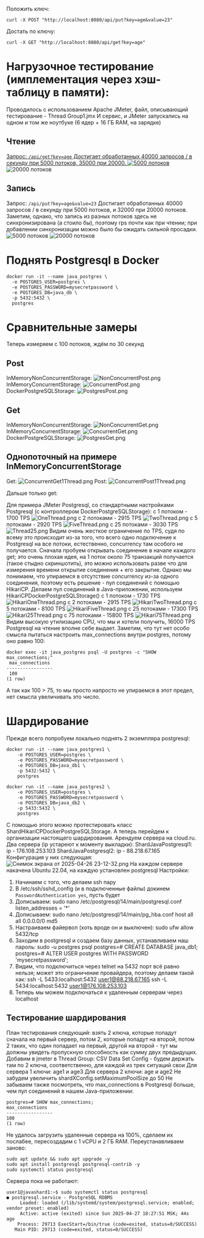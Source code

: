 Положить ключ:
```
curl -X POST "http://localhost:8080/api/put?key=age&value=23"
```
Достать по ключу:
```
curl -X GET "http://localhost:8080/api/get?key=age"
```

# Нагрузочное тестирование (имплементация через хэш-таблицу в памяти):
Проводилось с использованием Apache JMeter, файл, описывающий тестирование - Thread Group1.jmx
И сервис, и JMeter запускались на одном и том же ноутбуке (6 ядер + 16 ГБ RAM, на зарядке)
## Чтение
[Запрос: `/api/get?key=age`
Достигает обработанных 40000 запросов / в секунду при 5000 потоков, 35000 при 20000.
![5000 потоков](Other/Read5000.png)]()
![20000 потоков](Other/Read20000.png)
## Запись
Запрос: `/api/put?key=age&value=23`
Достигает обработанных 40000 запросов / в секунду при 5000 потоков, и 32000 при 20000 потоков. Заметим, однако, что запись из разных потоков здесь не синхронизирована (а стоило бы), поэтому rps почти как при чтении; при добавлении синхронизации можно было бы ожидать сильной просадки.
![5000 потоков](Other/Write5000.png)
![20000 потоков](Other/Write20000.png)

# Поднять Postgresql в Docker
```
docker run -it --name java_postgres \
  -e POSTGRES_USER=postgres \
  -e POSTGRES_PASSWORD=mysecretpassword \
  -e POSTGRES_DB=java_db \
  -p 5432:5432 \
  postgres
```

# Сравнительные замеры
Теперь измеряем с 100 потоков, ждём по 30 секунд
## Post
InMemoryNonConcurrentStorage:
![NonConcurrentPost.png](Other/NewMeasures/NonConcurrentPost.png)
InMemoryConcurrentStorage:
![ConcurrentPost.png](Other/NewMeasures/ConcurrentPost.png)
DockerPostgreSQLStorage:
![PostgresPost.png](Other/NewMeasures/PostgresPost.png)
## Get
InMemoryNonConcurrentStorage:
![NonConcurrentGet.png](Other/NewMeasures/NonConcurrentGet.png)
InMemoryConcurrentStorage:
![ConcurrentGet.png](Other/NewMeasures/ConcurrentGet.png)
DockerPostgreSQLStorage:
![PostgresGet.png](Other/NewMeasures/PostgresGet.png)
## Однопоточный на примере InMemoryConcurrentStorage
Get:
![ConcurrentGet1Thread.png](Other/NewMeasures/ConcurrentGet1Thread.png)
Post:
![ConcurrentPost1Thread.png](Other/NewMeasures/ConcurrentPost1Thread.png)

Дальше только get:

Для примера JMeter Postgresql, со стандартными настройками Postgresql (с контроллером DockerPostgreSQLStorage):
с 1 потоком - 1700 TPS
![OneThread.png](Other/One-To-Many-Measures/OneThread.png)
с 2 потоками - 2915 TPS
![TwoThread.png](Other/One-To-Many-Measures/TwoThread.png)
с 5 потоками - 2920 TPS
![FiveThread.png](Other/One-To-Many-Measures/FiveThread.png)
с 25 потоками - 3030 TPS
![Thread25.png](Other/One-To-Many-Measures/Thread25.png)
Видим очень жесткое ограничение по TPS, судя по всему это происходит из-за того, что всего одно подключение к Postgresql на все потоки, естественно, concurrency там особого не получается.
Сначала пробуем открывать соединение в начале каждого get; это очень плохая идея, на 1 поток около 75 транзакций получается (такое стыдно скриншотить), это можно использовать разве что для измерения времени открытие соединения + его закрытие.
Однако мы понимаем, что упираемся в отсутствие concurrency из-за одного соединения, поэтому есть решение - пул соединений с помощью HikariCP.
Делаем пул соединений в Java-приложении, используем HikariCPDockerPostgreSQLStorage()
с 1 потоком - 1730 TPS
![HikariOneThread.png](Other/One-To-Many-Measures/HikariOneThread.png)
с 2 потоками - 2915 TPS
![HikariTwoThread.png](Other/One-To-Many-Measures/HikariTwoThread.png)
с 5 потоками - 8100 TPS
![HikariFiveThread.png](Other/One-To-Many-Measures/HikariFiveThread.png)
с 25 потоками - 17300 TPS
![Hikari25Thread.png](Other/One-To-Many-Measures/Hikari25Thread.png)
с 75 потоками - 15800 TPS
![Hikari75Thread.png](Other/One-To-Many-Measures/Hikari75Thread.png)
Видим высокую утилизацию CPU, что мы и хотели получить, 16000 TPS Postgresql на чтение вполне себе выдает.
Заметим, что тут нет особо смысла пытаться настроить max_connections внутри postgres, потому оно равно 100:
```
docker exec -it java_postgres psql -U postgres -c "SHOW max_connections;"
 max_connections 
-----------------
 100
(1 row)
```
А так как 100 > 75, то мы просто напросто не упираемся в этот предел, нет смысла увеличивать это число.

# Шардирование
Прежде всего попробуем локально поднять 2 экземпляра postgresql:
```
docker run -it --name java_postgres1 \
    -e POSTGRES_USER=postgres \
    -e POSTGRES_PASSWORD=mysecretpassword \
    -e POSTGRES_DB=java_db1 \
    -p 5432:5432 \
    postgres

docker run -it --name java_postgres2 \
    -e POSTGRES_USER=postgres \
    -e POSTGRES_PASSWORD=mysecretpassword \
    -e POSTGRES_DB=java_db2 \
    -p 5433:5432 \
    postgres
```
С помощью этого можно протестировать класс ShardHikariCPDockerPostgreSQLStorage.
А теперь перейдем к организации настоящего шардирования. Арендуем сервера на cloud.ru. Два сервера (ip устареют к моменту выкладки):
ShardJavaPostgresql1: ip - 176.108.253.103
ShardJavaPostgresql2: ip - 88.218.67.165
Конфигурация у них следующая:
![Снимок экрана от 2025-04-26 23-12-32.png](Other/Sharding/%D0%A1%D0%BD%D0%B8%D0%BC%D0%BE%D0%BA%20%D1%8D%D0%BA%D1%80%D0%B0%D0%BD%D0%B0%20%D0%BE%D1%82%202025-04-26%2023-12-32.png)
На каждом сервере накачена Ubuntu 22.04, на каждую установлен postgresql
Настройки:
1) Начинаем с того, что делаем ssh пару
2) В /etc/ssh/sshd_config (и в подключенные файлы) докинем `PasswordAuthentication yes`, пусть будет
3) Дописываем:
  sudo nano /etc/postgresql/14/main/postgresql.conf
    listen_addresses = '*'
4) Дописываем:
  sudo nano /etc/postgresql/14/main/pg_hba.conf
    host  all  all  0.0.0.0/0  md5
5) Настраиваем файервол (хоть вроде он и выключен):
   sudo ufw allow 5432/tcp
6) Заходим в postgresql и создаем базу данных, устанавливаем наш пароль:
   sudo -u postgres psql
   postgres=# CREATE DATABASE java_db1;
   postgres=# ALTER USER postgres WITH PASSWORD 'mysecretpassword';
7) Видим, что подключиться через telnet на 5432 порт всё равно нельзя; может это ограничение провайдера, поэтому делаем такой хак:
   ssh -L 5433:localhost:5432 user1@88.218.67.165
   ssh -L 5434:localhost:5432 user1@176.108.253.103
8) Теперь мы можем подключаться к удаленным серверам через localhost
## Тестирование шардирования
План тестирования следующий: взять 2 ключа, которые попадут сначала на первый сервер, потом 2, которые попадут на второй, потом 2 таких, что один попадает на первый, другой на второй - тут мы должны увидеть пропускную способность как сумму двух предыдущих.
Добавим в jmeter в Thread Group: CSV Data Set Config - будем держать там по 2 ключа, соответственно, для каждой из трех ситуаций свои
Для сервера 1 ключи: age1 и age3
Для сервера 2 ключи: age и age2
Не забудем увеличить shardXConfig.setMaximumPoolSize до 50
Не забываем также посмотреть, что max_connections в Postgresql больше, чем пул соединений в нашем Java-приложении:
```
postgres=# SHOW max_connections;
max_connections
-----------------
100
(1 row)
```
Не удалось загрузить удаленные сервера на 100%, сделаем их послабее, пересоздадим с 1 vCPU и 2 ГБ RAM.
Переустанавливаем заново:
```
sudo apt update && sudo apt upgrade -y
sudo apt install postgresql postgresql-contrib -y
sudo systemctl status postgresql
```
Сервера пока не работают:
```
user1@javashard1:~$ sudo systemctl status postgresql
● postgresql.service - PostgreSQL RDBMS
     Loaded: loaded (/lib/systemd/system/postgresql.service; enabled; vendor preset: enabled)
     Active: active (exited) since Sun 2025-04-27 18:27:51 MSK; 44s ago
    Process: 29713 ExecStart=/bin/true (code=exited, status=0/SUCCESS)
   Main PID: 29713 (code=exited, status=0/SUCCESS)
```
